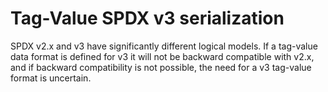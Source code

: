 # Tag-Value SPDX v3 serialization

SPDX v2.x and v3 have significantly different logical models. If a tag-value data format is defined
for v3 it will not be backward compatible with v2.x, and if backward compatibility is not possible,
the need for a v3 tag-value format is uncertain.